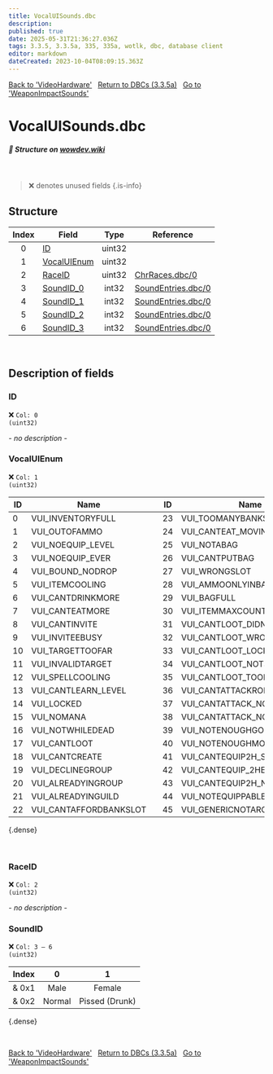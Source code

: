 ```yaml
---
title: VocalUISounds.dbc
description: 
published: true
date: 2025-05-31T21:36:27.036Z
tags: 3.3.5, 3.3.5a, 335, 335a, wotlk, dbc, database client
editor: markdown
dateCreated: 2023-10-04T08:09:15.363Z
---
```


<a href="https://trinitycore.info/files/DBC/335/videohardware" class="mt-5 v-btn v-btn--depressed v-btn--flat v-btn--outlined theme--light v-size--default darkblue--text text--lighten-3"><span class="v-btn__content"><i aria-hidden="true" class="v-icon notranslate v-icon--left mdi mdi-arrow-left theme--light"></i><span>Back to 'VideoHardware'</span></span></a>&nbsp;&nbsp;&nbsp;<a href="https://trinitycore.info/files/DBC/335/DBC" class="mt-5 v-btn v-btn--depressed v-btn--flat v-btn--outlined theme--light v-size--default darkblue--text text--lighten-3"><span class="v-btn__content"><i aria-hidden="true" class="v-icon notranslate v-icon--left mdi mdi-home-outline theme--light"></i><span>Return to DBCs (3.3.5a)</span></span></a>&nbsp;&nbsp;&nbsp;<a href="https://trinitycore.info/files/DBC/335/weaponimpactsounds" class="mt-5 v-btn v-btn--depressed v-btn--flat v-btn--outlined theme--light v-size--default darkblue--text text--lighten-3"><span class="v-btn__content"><span>Go to 'WeaponImpactSounds'</span><i aria-hidden="true" class="v-icon notranslate v-icon--right mdi mdi-arrow-right theme--light"></i></span></a>

# VocalUISounds.dbc
##### :pencil: Structure on [wowdev.wiki](https://wowdev.wiki/DB/VocalUISounds)
&nbsp;

> :x: denotes unused fields
{.is-info}


## Structure

| Index | Field | Type | Reference |
| :---: | --- | :---: | --- |
| 0 | [ID](#id-alt) | uint32 |  |
| 1 | [VocalUIEnum](#vocaluienum) | uint32 |  |
| 2 | [RaceID](#raceid) | uint32 | [ChrRaces.dbc/0](/files/DBC/335/chrraces#id-alt) |
| 3 | [SoundID_0](#soundid) | int32 | [SoundEntries.dbc/0](/files/DBC/335/soundentries#id-alt) |
| 4 | [SoundID_1](#soundid) | int32 | [SoundEntries.dbc/0](/files/DBC/335/soundentries#id-alt) |
| 5 | [SoundID_2](#soundid) | int32 | [SoundEntries.dbc/0](/files/DBC/335/soundentries#id-alt) |
| 6 | [SoundID_3](#soundid) | int32 | [SoundEntries.dbc/0](/files/DBC/335/soundentries#id-alt) |
&nbsp;
## Description of fields

### ID <!-- {#id-alt} -->
:x: <code>Col: 0 (uint32)</code>

*- no description -*
&nbsp;

### VocalUIEnum
:x: <code>Col: 1 (uint32)</code>

| ID | Name | | ID | Name | | ID | Name |
|----|------|-|----|------|-|----|------|
| 0 | VUI_INVENTORYFULL |  | 23 | VUI_TOOMANYBANKSLOTS |  | 46 | VUI_CANTCAST_OUTOFRANGE |
| 1 | VUI_OUTOFAMMO |  | 24 | VUI_CANTEAT_MOVING |  | 47 | VUI_POTIONCOOLING |
| 2 | VUI_NOEQUIP_LEVEL |  | 25 | VUI_NOTABAG |  | 48 | VUI_PROFICIENCYNEEDED |
| 3 | VUI_NOEQUIP_EVER |  | 26 | VUI_CANTPUTBAG |  | 49 | VUI_MUSTEQUIPPITEM |
| 4 | VUI_BOUND_NODROP |  | 27 | VUI_WRONGSLOT |  | 50 | VUI_ABILITYCOOLING |
| 5 | VUI_ITEMCOOLING |  | 28 | VUI_AMMOONLYINBAG |  | 51 | VUI_CANTUSEITEM |
| 6 | VUI_CANTDRINKMORE |  | 29 | VUI_BAGFULL |  | 52 | VUI_CHESTINUSE |
| 7 | VUI_CANTEATMORE |  | 30 | VUI_ITEMMAXCOUNT |  | 53 | VUI_FOODCOOLING |
| 8 | VUI_CANTINVITE |  | 31 | VUI_CANTLOOT_DIDNTKILL |  | 54 | VUI_CANTTAXI_NOMONEY |
| 9 | VUI_INVITEEBUSY |  | 32 | VUI_CANTLOOT_WRONGFACING |  | 55 | VUI_CANTUSELOCKED |
| 10 | VUI_TARGETTOOFAR |  | 33 | VUI_CANTLOOT_LOCKED |  | 56 | VUI_NOEQUIPSLOTAVAILABLE |
| 11 | VUI_INVALIDTARGET |  | 34 | VUI_CANTLOOT_NOTSTANDING |  | 57 | VUI_CANTUSETOOFAR |
| 12 | VUI_SPELLCOOLING |  | 35 | VUI_CANTLOOT_TOOFAR |  | 58 | VUI_CANTSWAP |
| 13 | VUI_CANTLEARN_LEVEL |  | 36 | VUI_CANTATTACKRONGDIRECTION |  | 59 | VUI_CANTTRADE_SOULBOUND |
| 14 | VUI_LOCKED |  | 37 | VUI_CANTATTACK_NOTSTANDING |  | 60 | VUI_NOTOWNER |
| 15 | VUI_NOMANA |  | 38 | VUI_CANTATTACK_NOTARGET |  | 61 | VUI_ITEMLOCKED |
| 16 | VUI_NOTWHILEDEAD |  | 39 | VUI_NOTENOUGHGOLD |  | 62 | VUI_GUILDPERMISSIONS |
| 17 | VUI_CANTLOOT |  | 40 | VUI_NOTENOUGHMONEY |  | 63 | VUI_NORAGE |
| 18 | VUI_CANTCREATE |  | 41 | VUI_CANTEQUIP2H_SKILL |  | 64 | VUI_NOENERGY |
| 19 | VUI_DECLINEGROUP |  | 42 | VUI_CANTEQUIP_2HEQUIPPED |  | 65 | VUI_NOFOCUS |
| 20 | VUI_ALREADYINGROUP |  | 43 | VUI_CANTEQUIP2H_NOSKILL |  | 66 | NUM_VOCALUISOUNDS |
| 21 | VUI_ALREADYINGUILD |  | 44 | VUI_NOTEQUIPPABLE |  | 66 | VUI_NONE |
| 22 | VUI_CANTAFFORDBANKSLOT |  | 45 | VUI_GENERICNOTARGET |  |  |  |
{.dense}

&nbsp;

### RaceID
:x: <code>Col: 2 (uint32)</code>

*- no description -*
&nbsp;

### SoundID
:x: <code>Col: 3 &ndash; 6 (uint32)</code>

| Index | 0 | 1 |
| :--: | :--: | :--: |
| & 0x1 | Male | Female |
| & 0x2 | Normal | Pissed (Drunk) |
{.dense}

&nbsp;

<a href="https://trinitycore.info/files/DBC/335/videohardware" class="mt-5 v-btn v-btn--depressed v-btn--flat v-btn--outlined theme--light v-size--default darkblue--text text--lighten-3"><span class="v-btn__content"><i aria-hidden="true" class="v-icon notranslate v-icon--left mdi mdi-arrow-left theme--light"></i><span>Back to 'VideoHardware'</span></span></a>&nbsp;&nbsp;&nbsp;<a href="https://trinitycore.info/files/DBC/335/DBC" class="mt-5 v-btn v-btn--depressed v-btn--flat v-btn--outlined theme--light v-size--default darkblue--text text--lighten-3"><span class="v-btn__content"><i aria-hidden="true" class="v-icon notranslate v-icon--left mdi mdi-home-outline theme--light"></i><span>Return to DBCs (3.3.5a)</span></span></a>&nbsp;&nbsp;&nbsp;<a href="https://trinitycore.info/files/DBC/335/weaponimpactsounds" class="mt-5 v-btn v-btn--depressed v-btn--flat v-btn--outlined theme--light v-size--default darkblue--text text--lighten-3"><span class="v-btn__content"><span>Go to 'WeaponImpactSounds'</span><i aria-hidden="true" class="v-icon notranslate v-icon--right mdi mdi-arrow-right theme--light"></i></span></a>
